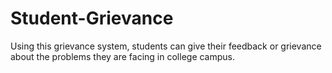 # Student-Grievance
Using this grievance system, students can give their feedback or grievance about the problems they are facing in college campus.
